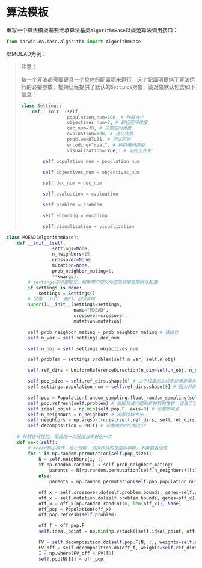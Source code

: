 # 算法模板

重写一个算法模板需要继承算法基类`AlgorithmBase`以规范算法调用接口：

```python
from darwin.ea.base.algorithm import AlgorithmBase
```

以MOEAD为例：

> 注意：
>
> 每一个算法都需要更具一个具体的配置项来运行，这个配置项提供了算法运行的必要参数，框架已经提供了默认的`Settings`对象，该对象默认包含如下信息：
>
> ```python
> class Settings:
>     def __init__(self,
>                  population_num=100, # 种群大小
>                  objectives_num=3, # 目标空间维度
>                  dec_num=30, # 决策空间维度
>                  evaluation=500, # 进化代数
>                  problem=DTLZ1, # 测试问题
>                  encoding="real", # 种群编码类型
>                  visualization=True): # 可视化开关
> 
>         self.population_num = population_num
> 
>         self.objectives_num = objectives_num
> 
>         self.dec_num = dec_num
> 
>         self.evaluation = evaluation
> 
>         self.problem = problem
> 
>         self.encoding = encoding
> 
>         self.visualization = visualization
> ```

```python
class MOEAD(AlgorithmBase):
    def __init__(self,
                 settings=None,
                 n_neighbors=15,
                 crossover=None,
                 mutation=None,
                 prob_neighbor_mating=1,
                 **kwargs):
        # settings必须要定义，如果用户定义为空则获取框架默认配置
        if settings is None:
            settings = Settings()
        # 父类__init__接口，必须调用
        super().__init__(settings=settings,
                         name="MOEAD",
                         crossover=crossover,
                         mutation=mutation)

        self.prob_neighbor_mating = prob_neighbor_mating # 骚操作
        self.n_var = self.settings.dec_num

        self.n_obj = self.settings.objectives_num

        self.problem = settings.problem(self.n_var, self.n_obj)

        self.ref_dirs = UniformReferenceDirection(n_dim=self.n_obj, n_points=self.settings.population_num).do()

        self.pop_size = self.ref_dirs.shape[0] # 由于权重的生成不能满足需求的点，更具绑定的规则个体数量和参考向量的数量要一一对应
        self.settings.population_num = self.ref_dirs.shape[0] # 因为种群大小改变了，所以需要更新配置中的种群大小

        self.pop = Population(random_sampling.float_random_sampling(self.problem.bounds, self.pop_size, self.n_var)) # 初始话种群
        self.pop.refresh(self.problem) # 根据测试问题刷新种群的性状，说白了也就是目标值
        self.ideal_point = np.min(self.pop.F, axis=0) # 设置参考点
        self.n_neighbors = n_neighbors # 设置领域大小
        self.neighbors = np.argsort(cdist(self.ref_dirs, self.ref_dirs), axis=1, kind='quicksort')[:, :self.n_neighbors] # 获得每一个点对应的邻居，注意np.argsort自己百度
        self.decomposition = PBI() # 设置用到的分解方法
 
    # 种群迭代接口，每调用一次就相当于进化一次
    def next(self):
        # moead核心操作，自己理解，该操作目的是更新种群，不需要返回值
        for i in np.random.permutation(self.pop_size):
            N = self.neighbors[i, :]
            if np.random.random() < self.prob_neighbor_mating:
                parents = N[np.random.permutation(self.n_neighbors)][:2]
            else:
                parents = np.random.permutation(self.pop.population_num)[:2]

            off_x = self.crossover.do(self.problem.bounds, genes=self.pop.X[parents])
            off_x = self.mutation.do(self.problem.bounds, genes=off_x)
            off_x = off_x[np.random.randint(0, len(off_x)), None]
            off_pop = Population(off_x)
            off_pop.refresh(self.problem)

            off_f = off_pop.F
            self.ideal_point = np.min(np.vstack([self.ideal_point, off_f]), axis=0)

            FV = self.decomposition.do(self.pop.F[N, :], weights=self.ref_dirs[N, :], utopian_point=self.ideal_point)
            FV_off = self.decomposition.do(off_f, weights=self.ref_dirs[N, :], utopian_point=self.ideal_point)
            I = np.where(FV_off < FV)[0]
            self.pop[N[I]] = off_pop
```
